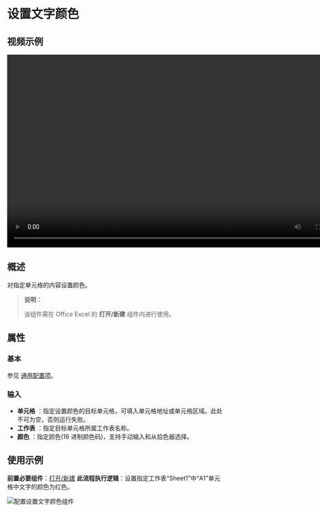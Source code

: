 # 设置文字颜色

## 视频示例

<video controls height='450px' width='800px' src="https://encooacademy.oss-cn-shanghai.aliyuncs.com/activity/SetTextColor.mp4"></video>

## 概述

对指定单元格的内容设置颜色。

> **说明：**
>
> 该组件需在 Office Excel 的 **打开/新建** 组件内进行使用。

## 属性

### 基本

参见 [通用配置项](../Appendix/CommonConfigurationItems.md)。

### 输入

- **单元格** ：指定设置颜色的目标单元格，可填入单元格地址或单元格区域。此处不可为空，否则运行失败。
- **工作表** ：指定目标单元格所属工作表名称。
- **颜色** ：指定颜色(16 进制颜色码)，支持手动输入和从拾色器选择。

## 使用示例

**前置必要组件**：[打开/新建](../OfficeExcel/OpenExcel.md)
**此流程执行逻辑**：设置指定工作表“Sheet1”中“A1”单元格中文字的颜色为红色。

![配置设置文字颜色组件](https://docimages.blob.core.chinacloudapi.cn/images/Activities/SetTextColor3.png)
